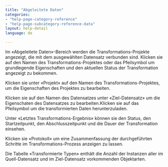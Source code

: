 ```yaml
---
title: "Abgeleitete Daten"
categories:
- "help-page-category-reference"
- "help-page-subcategory-reference-data"
layout: help-detail
language: de

---
```


Im &laquo;Abgeleitete Daten&raquo;-Bereich werden die Transformations-Projekte angezeigt, die mit dem ausgewählten Datensatz verbunden sind. Klicken sie auf den Namen des Transformations-Projektes oder das Pfeilsymbol um grundlegende Eigenschaften und den aktuellen Status der Transformation angezeigt zu bekommen.

Klicken sie unter &laquo;Projekt&raquo; auf den Namen des Transformations-Projektes, um die Eigenschaften des Projektes zu bearbeiten.

Klicken sie auf den Namen des Datensatzes unter &laquo;Ziel-Datensatz&raquo; um die Eigenschaten des Datensatzes zu bearbeiten.Klicken sie auf das Pfeilsymbol um die transformierten Daten herunterzuladen.

Unter &laquo;Letztes Transformations-Ergebnis&raquo; können sie den Status, den Startzeitpunkt, den Abschlusszeitpunkt und die Dauer der Transformation einsehen.

Klicken sie &laquo;Protokoll&raquo; um eine Zusammenfassung der durchgeführten Schritte im Transformations-Prozess anzeigen zu lassen.

Die Tabelle &laquo;Transformierte Typen&raquo; enthält die Anzahl der Instanzen aller im Quell-Datensatz und im Ziel-Datensatz vorkommenden Objektarten.